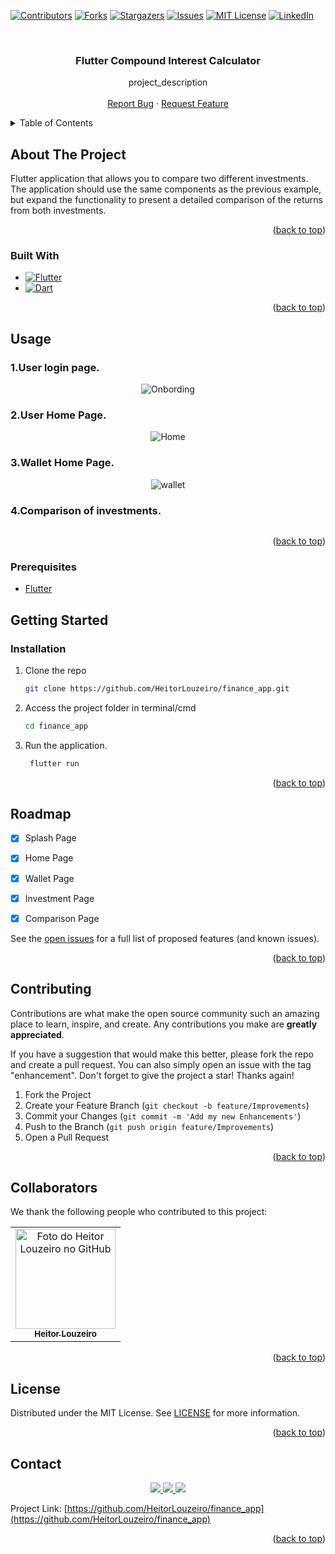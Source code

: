 <!-- Improved compatibility of back to top link: See: https://github.com/othneildrew/Best-README-Template/pull/73 -->
<a name="top"></a>
<!--
*** Thanks for checking out the Best-README-Template. If you have a suggestion
*** that would make this better, please fork the repo and create a pull request
*** or simply open an issue with the tag "enhancement".
*** Don't forget to give the project a star!
*** Thanks again! Now go create something AMAZING! :D
-->



<!-- PROJECT SHIELDS -->
<!--
*** I'm using markdown "reference style" links for readability.
*** Reference links are enclosed in brackets [ ] instead of parentheses ( ).
*** See the bottom of this document for the declaration of the reference variables
*** for contributors-url, forks-url, etc. This is an optional, concise syntax you may use.
*** https://www.markdownguide.org/basic-syntax/#reference-style-links
-->
[![Contributors][contributors-shield]][contributors-url]
[![Forks][forks-shield]][forks-url]
[![Stargazers][stars-shield]][stars-url]
[![Issues][issues-shield]][issues-url]
[![MIT License][license-shield]][license-url]
[![LinkedIn][linkedin-shield]][linkedin-url]



<!-- PROJECT LOGO -->
<br/>
<h3 align="center">Flutter Compound Interest Calculator</h3>

  <p align="center">
    project_description
    <br/>
    <br />
    <a href="https://github.com/HeitorLouzeiro/finance_app/issues">Report Bug</a>
    ·
    <a href="https://github.com/HeitorLouzeiro/finance_app/issues">Request Feature</a>
  </p>
</div>



<!-- TABLE OF CONTENTS -->
<details>
  <summary>Table of Contents</summary>
  <ol>
    <li>
      <a href="#about-the-project">About The Project</a>
      <ul>
        <li><a href="#built-with">Built With</a></li>
      </ul>
    </li>
    <li><a href="#usage">Usage</a></li>
    <li>
      <a href="#getting-started">Getting Started</a>
      <ul>
        <li><a href="#prerequisites">Prerequisites</a></li>
        <li><a href="#installation">Installation</a></li>
      </ul>
    </li>
    <li><a href="#roadmap">Roadmap</a></li>
    <li><a href="#contributing">Contributing</a></li>
    <li><a href="#collaborators">Collaborators</a></li>
    <li><a href="#license">License</a></li>
    <li><a href="#contact">Contact</a></li>
    <li><a href="#acknowledgments">Acknowledgments</a></li>
  </ol>
</details>



<!-- ABOUT THE PROJECT -->
## About The Project

Flutter application that allows you to compare two different investments. The application should use the same components as the previous example, but expand the functionality to present a detailed comparison of the returns from both investments.

<p align="right">(<a href="#top">back to top</a>)</p>



### Built With
* [![Flutter][Flutter]][Flutter-url]
* [![Dart][Dart]][Dart-url]

<p align="right">(<a href="#top">back to top</a>)</p>

<!-- USAGE EXAMPLES -->
## Usage
### 1.User login page.

<p align="center">
      <img src="src/assets/images/onbording.png" alt="Onbording">
    <br/>
</p>

  ### 2.User Home Page. 
<p align="center">
    <img src="src/assets/images/home.png" alt="Home">
    <br/>
</p>

  ### 3.Wallet Home Page. 
<p align="center">
    <img src="src/assets/images/wallet.png" alt="wallet">
    <br/>
</p>

  ### 4.Comparison of investments. 
<p align="center">
    <img src="src/assets/images/resultado_comparacao.png" alt="">
    <br/>
</p>

</p>
<p align="right">(<a href="#top">back to top</a>)</p>

### Prerequisites

* [Flutter](https://flutter.dev/)

<!-- GETTING STARTED -->
## Getting Started
### Installation

1. Clone the repo
   ```sh
   git clone https://github.com/HeitorLouzeiro/finance_app.git
   ```
2. Access the project folder in terminal/cmd
   ```sh
   cd finance_app
   ```
    
3. Run the application.
    ```sh
     flutter run
    ```  

<p align="right">(<a href="#top">back to top</a>)</p>






<!-- ROADMAP -->
## Roadmap

- [x] Splash Page
- [x] Home Page
- [x] Wallet Page
- [x] Investment Page
- [x] Comparison Page



See the [open issues](https://github.com/HeitorLouzeiro/finance_app/issues) for a full list of proposed features (and known issues).

<p align="right">(<a href="#top">back to top</a>)</p>

<!-- CONTRIBUTING -->
## Contributing

Contributions are what make the open source community such an amazing place to learn, inspire, and create. Any contributions you make are **greatly appreciated**.

If you have a suggestion that would make this better, please fork the repo and create a pull request. You can also simply open an issue with the tag "enhancement".
Don't forget to give the project a star! Thanks again!

1. Fork the Project
2. Create your Feature Branch (`git checkout -b feature/Improvements`)
3. Commit your Changes (`git commit -m 'Add my new Enhancements'`)
4. Push to the Branch (`git push origin feature/Improvements`)
5. Open a Pull Request

<p align="right">(<a href="#top">back to top</a>)</p>

## Collaborators

We thank the following people who contributed to this project:

<table>
  <tr>
    <td align="center">
      <a href="#">
        <img src="https://avatars.githubusercontent.com/u/42551436?s=400&u=608a3a665aa424e0d6d59b01fa634650979b72ad&v=4" width="160px;" alt="Foto do Heitor Louzeiro no GitHub"/><br>
        <sub>
          <b>Heitor Louzeiro</b>
        </sub>
      </a>
    </td>
  </tr>
</table>

<p align="right">(<a href="#top">back to top</a>)</p>



<!-- LICENSE -->
## License

Distributed under the MIT License. See [LICENSE](license) for more information.

<p align="right">(<a href="#top">back to top</a>)</p>



<!-- CONTACT -->
## Contact

<div align='center'>  
  <a href="https://www.instagram.com/heitorlouzeiro/" target="_blank">
    <img src="https://img.shields.io/badge/-Instagram-%23E4405F?style=for-the-badge&logo=instagram&logoColor=white" target="_blank">
  </a> 
  <a href = "mailto:heitorlouzeirodev@gmail.com">
    <img src="https://img.shields.io/badge/-Gmail-%23333?style=for-the-badge&logo=gmail&logoColor=white" target="_blank">    
  </a>
  <a href="https://www.linkedin.com/in/heitor-louzeiro/" target="_blank">
    <img src="https://img.shields.io/badge/-LinkedIn-%230077B5?style=for-the-badge&logo=linkedin&logoColor=white" target="_blank">
  </a> 
</div>

Project Link: [https://github.com/HeitorLouzeiro/finance_app](https://github.com/HeitorLouzeiro/finance_app)

<p align="right">(<a href="#top">back to top</a>)</p>


<!-- MARKDOWN LINKS & IMAGES -->
<!-- https://www.markdownguide.org/basic-syntax/#reference-style-links -->
[contributors-shield]: https://img.shields.io/github/contributors/HeitorLouzeiro/finance_app.svg?style=for-the-badge
[contributors-url]: https://github.com/HeitorLouzeiro/finance_app/graphs/contributors
[forks-shield]: https://img.shields.io/github/forks/HeitorLouzeiro/finance_app.svg?style=for-the-badge
[forks-url]: https://github.com/HeitorLouzeiro/finance_app/network/members
[stars-shield]: https://img.shields.io/github/stars/HeitorLouzeiro/finance_app.svg?style=for-the-badge
[stars-url]: https://github.com/HeitorLouzeiro/finance_app/stargazers
[issues-shield]: https://img.shields.io/github/issues/HeitorLouzeiro/finance_app.svg?style=for-the-badge
[issues-url]: https://github.com/HeitorLouzeiro/finance_app/issues
[license-shield]: https://img.shields.io/github/license/HeitorLouzeiro/finance_app.svg?style=for-the-badge
[license-url]: https://github.com/HeitorLouzeiro/finance_app/blob/master/license
[linkedin-shield]: https://img.shields.io/badge/-LinkedIn-black.svg?style=for-the-badge&logo=linkedin&colorB=555
[linkedin-url]: https://linkedin.com/in/heitor-louzeiro

[Flutter]: https://img.shields.io/badge/Flutter-%2302569B.svg?style=for-the-badge&logo=Flutter&logoColor=white
[Flutter-url]: https://flutter.dev/

[Dart]: https://img.shields.io/badge/dart-%230175C2.svg?style=for-the-badge&logo=dart&logoColor=white
[Dart-url]: https://dart.dev/
